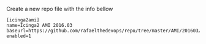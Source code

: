 
Create a new repo file with the info bellow 
```
[icinga2ami]
name=Icinga2 AMI 2016.03
baseurl=https://github.com/rafaelthedevops/repo/tree/master/AMI/201603/$basearch
enabled=1
```
